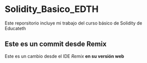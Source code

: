 # Solidity_Basico_EDTH
Este reporsitorio incluye mi trabajo del curso básico de Solidity de Educateth

## Este es un commit desde Remix

Este es un cambio desde el IDE *Remix* **en su versión web**